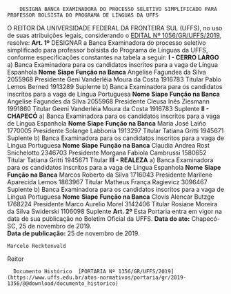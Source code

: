         DESIGNA BANCA EXAMINADORA DO PROCESSO SELETIVO SIMPLIFICADO PARA PROFESSOR BOLSISTA DO PROGRAMA DE LÍNGUAS DA UFFS  

 O REITOR DA UNIVERSIDADE FEDERAL DA FRONTEIRA SUL (UFFS), no uso de suas atribuições legais, considerando o [EDITAL Nº 1056/GR/UFFS/2019](https://www.uffs.edu.br/atos-normativos/edital/gr/2019-1056), resolve:   **Art. 1º**  DESIGNAR a Banca Examinadora do processo seletivo simplificado para professor bolsista do Programa de Línguas da UFFS, conforme especificações constantes na tabela a seguir: **I - CERRO LARGO** a) Banca Examinadora para os candidatos inscritos para a vaga de Língua Espanhola     **Nome**   **Siape**   **Função na Banca**     Angelise Fagundes da Silva   2055968   Presidente     Geni Vanderléia Moura da Costa   1916783   Titular     Pablo Lemos Berned   1913289   Suplente       b) Banca Examinadora para os candidatos inscritos para a vaga de Língua Portuguesa     **Nome**   **Siape**   **Função na Banca**     Angelise Fagundes da Silva   2055968   Presidente     Cleusa Inês Ziesmann   1991860   Titular     Geeni Vanderléia Moura da Costa   1916783   Suplente       **II - CHAPECÓ** a) Banca Examinadora para os candidatos inscritos para a vaga de Língua Espanhola     **Nome**   **Siape**   **Função na Banca**     Maria José Laiño   1770005   Presidente     Solange Labbonia   1913297   Titular     Tatiana Gritti   1945671   Suplente       b) Banca Examinadora para os candidatos inscritos para a vaga de Língua Portuguesa     **Nome**   **Siape**   **Função na Banca**     Claudia Andrea Rost Snichelotto   2346703   Presidente     Morgana Fabiola Cambrussi   1580652   Titular     Tatiana Gritti   1945671   Titular       **III - REALEZA** a) Banca Examinadora para os candidatos inscritos para a vaga de Língua Espanhola     **Nome**   **Siape**   **Função na Banca**     Marcos Roberto da Silva   1716043   Presidente     Marilene Aparecida Lemos   1863967   Titular     Matheus França Ragievicz   3096467   Suplente       b) Banca Examinadora para os candidatos inscritos para a vaga de Língua Portuguesa     **Nome**   **Siape**   **Função na Banca**     Clovis Alencar Butzge   1768224   Presidente     Marco Aurelio Morel   3142406   Titular     Rosiane Moreira da Silva Swiderski   1106098   Suplente       **Art. 2º**  Esta Portaria entra em vigor na data de sua publicação no Boletim Oficial da UFFS.      **Data do ato:** Chapecó-SC, 25 de novembro de 2019.   
 **Data de publicação:**  25 de novembro de 2019. 

    Marcelo Recktenvald   
 Reitor 

      Documento Histórico  [PORTARIA Nº 1356/GR/UFFS/2019](https://www.uffs.edu.br/atos-normativos/portaria/gr/2019-1356/@@download/documento_historico)     
      